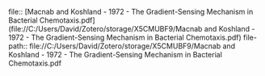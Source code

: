 file:: [Macnab and Koshland - 1972 - The Gradient-Sensing Mechanism in Bacterial Chemotaxis.pdf](file://C:/Users/David/Zotero/storage/X5CMUBF9/Macnab and Koshland - 1972 - The Gradient-Sensing Mechanism in Bacterial Chemotaxis.pdf)
file-path:: file://C:/Users/David/Zotero/storage/X5CMUBF9/Macnab and Koshland - 1972 - The Gradient-Sensing Mechanism in Bacterial Chemotaxis.pdf
